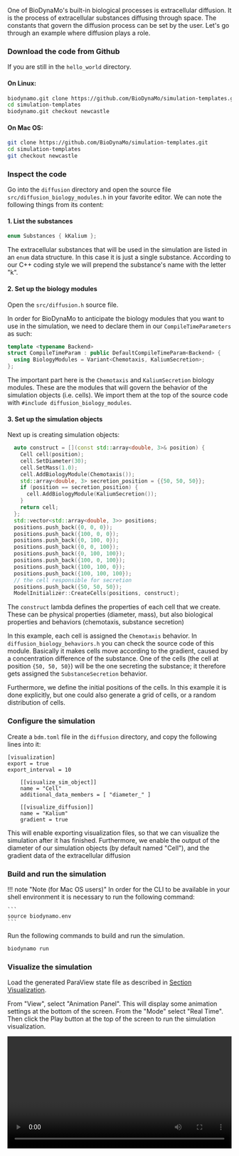 One of BioDynaMo's built-in biological processes is extracellular diffusion.
It is the process of extracellular substances diffusing through space. The constants
that govern the diffusion process can be set by the user. Let's go through an
example where diffusion plays a role.

### Download the code from Github

If you are still in the `hello_world` directory.

#### On Linux:

``` sh
biodynamo.git clone https://github.com/BioDynaMo/simulation-templates.git
cd simulation-templates
biodynamo.git checkout newcastle
```

#### On Mac OS:

``` sh
git clone https://github.com/BioDynaMo/simulation-templates.git
cd simulation-templates
git checkout newcastle
```

### Inspect the code

Go into the `diffusion` directory and open the source file `src/diffusion_biology_modules.h` in your favorite editor.
We can note the following things from its content:

#### 1. List the substances

``` C++
enum Substances { kKalium };
```

The extracellular substances that will be used in the simulation are listed in
an `enum` data structure. In this case it is just a single substance. According to our C++
coding style we will prepend the substance's name with the letter "k".

#### 2. Set up the biology modules

Open the `src/diffusion.h` source file.

In order for BioDynaMo to anticipate the biology modules that you want to use in
the simulation, we need to declare them in our `CompileTimeParameters` as such:

``` C++
template <typename Backend>
struct CompileTimeParam : public DefaultCompileTimeParam<Backend> {
  using BiologyModules = Variant<Chemotaxis, KaliumSecretion>;
};
```

The important part here is the `Chemotaxis` and
`KaliumSecretion` biology modules. These are the modules that will govern the
behavior of the simulation objects (i.e. cells). We import them at the top of the
source code with `#include diffusion_biology_modules`.

#### 3. Set up the simulation objects

Next up is creating simulation objects:

``` C++
  auto construct = [](const std::array<double, 3>& position) {
    Cell cell(position);
    cell.SetDiameter(30);
    cell.SetMass(1.0);
    cell.AddBiologyModule(Chemotaxis());
    std::array<double, 3> secretion_position = {{50, 50, 50}};
    if (position == secretion_position) {
      cell.AddBiologyModule(KaliumSecretion());
    }
    return cell;
  };
  std::vector<std::array<double, 3>> positions;
  positions.push_back({0, 0, 0});
  positions.push_back({100, 0, 0});
  positions.push_back({0, 100, 0});
  positions.push_back({0, 0, 100});
  positions.push_back({0, 100, 100});
  positions.push_back({100, 0, 100});
  positions.push_back({100, 100, 0});
  positions.push_back({100, 100, 100});
  // the cell responsible for secretion
  positions.push_back({50, 50, 50});
  ModelInitializer::CreateCells(positions, construct);
```

The `construct` lambda defines the properties of each cell that we create. These can be
physical properties (diameter, mass), but also biological properties and behaviors
(chemotaxis, substance secretion)

In this example, each cell is assigned the `Chemotaxis` behavior. In `diffusion_biology_behaviors.h` you can
check the source code of this module. Basically it makes cells move according to the gradient,
caused by a concentration difference of the substance. One of the cells
(the cell at position `{50, 50, 50}`) will be the one secreting the substance;
it therefore gets assigned the `SubstanceSecretion` behavior.

Furthermore, we define the initial positions of the cells. In this example it is
done explicitly, but one could also generate a grid of cells, or a random distribution
of cells.

### Configure the simulation

Create a `bdm.toml` file in the `diffusion` directory, and copy the following lines
into it:

```
[visualization]
export = true
export_interval = 10

	[[visualize_sim_object]]
	name = "Cell"
	additional_data_members = [ "diameter_" ]

	[[visualize_diffusion]]
	name = "Kalium"
	gradient = true

```

This will enable exporting visualization files, so that we can visualize the
simulation after it has finished. Furthermore, we enable the output of the diameter
of our simulation objects (by default named "Cell"), and the gradient data of the
extracellular diffusion

### Build and run the simulation

!!! note "Note (for Mac OS users)"
    In order for the CLI to be available in your shell environment
    it is necessary to run the following command:

    ```
    source biodynamo.env
    ```

Run the following commands to build and run the simulation.

``` sh
biodynamo run
```

### Visualize the simulation

Load the generated ParaView state file as described in [Section Visualization](visualization.md#export-visualization-files).

From "View", select "Animation Panel". This will display some animation settings
at the bottom of the screen. From the "Mode" select "Real Time".
Then click the Play button at the top of the screen to run the simulation visualization.

<video width="100%" controls>
  <source src="https://cernbox.cern.ch/index.php/s/rzl2Kb4uxny4ZXF/download?path=%2F&files=exported_visualization.mp4" type="video/mp4">
  Your browser does not support the video tag.
</video>
